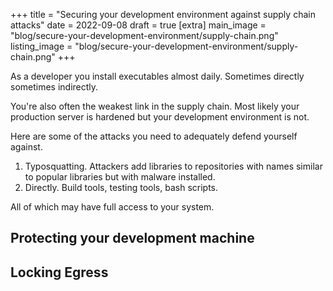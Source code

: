 +++
title = "Securing your development environment against supply chain attacks"
date = 2022-09-08
draft = true
[extra]
main_image = "blog/secure-your-development-environment/supply-chain.png"
listing_image = "blog/secure-your-development-environment/supply-chain.png"
+++

As a developer you install executables almost daily. Sometimes directly sometimes indirectly.

You're also often the weakest link in the supply chain. Most likely your production server is hardened but your development environment is not.

Here are some of the attacks you need to adequately defend yourself against.

1. Typosquatting. Attackers add libraries to repositories with names similar to popular libraries but with malware installed.
1. Directly. Build tools, testing tools, bash scripts.

All of which may have full access to your system.

## Protecting your development machine

## Locking Egress